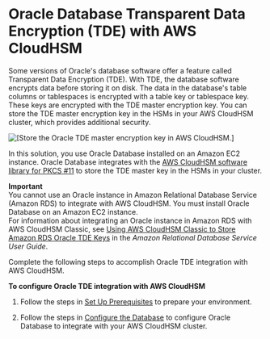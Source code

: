 # Oracle Database Transparent Data Encryption \(TDE\) with AWS CloudHSM<a name="oracle-tde"></a>

Some versions of Oracle's database software offer a feature called Transparent Data Encryption \(TDE\)\. With TDE, the database software encrypts data before storing it on disk\. The data in the database's table columns or tablespaces is encrypted with a table key or tablespace key\. These keys are encrypted with the TDE master encryption key\. You can store the TDE master encryption key in the HSMs in your AWS CloudHSM cluster, which provides additional security\.

![\[Store the Oracle TDE master encryption key in AWS CloudHSM.\]](http://docs.aws.amazon.com/cloudhsm/latest/userguide/images/tde-master-key-in-hsm.png)

In this solution, you use Oracle Database installed on an Amazon EC2 instance\. Oracle Database integrates with the [AWS CloudHSM software library for PKCS \#11](pkcs11-library.md) to store the TDE master key in the HSMs in your cluster\.

**Important**  
You cannot use an Oracle instance in Amazon Relational Database Service \(Amazon RDS\) to integrate with AWS CloudHSM\. You must install Oracle Database on an Amazon EC2 instance\.  
For information about integrating an Oracle instance in Amazon RDS with AWS CloudHSM Classic, see [Using AWS CloudHSM Classic to Store Amazon RDS Oracle TDE Keys](http://docs.aws.amazon.com/AmazonRDS/latest/UserGuide/Appendix.OracleCloudHSM.html) in the *Amazon Relational Database Service User Guide*\.

Complete the following steps to accomplish Oracle TDE integration with AWS CloudHSM\.

**To configure Oracle TDE integration with AWS CloudHSM**

1. Follow the steps in [Set Up Prerequisites](oracle-tde-prerequisites.md) to prepare your environment\.

1. Follow the steps in [Configure the Database](oracle-tde-configure-database-and-generate-master-key.md) to configure Oracle Database to integrate with your AWS CloudHSM cluster\.